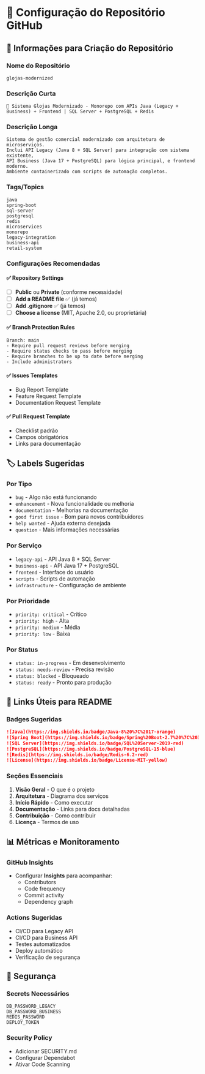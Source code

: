 # 🚀 Configuração do Repositório GitHub

## 📝 Informações para Criação do Repositório

### Nome do Repositório
```
glojas-modernized
```

### Descrição Curta
```
🏪 Sistema Glojas Modernizado - Monorepo com APIs Java (Legacy + Business) + Frontend | SQL Server + PostgreSQL + Redis
```

### Descrição Longa
```
Sistema de gestão comercial modernizado com arquitetura de microserviços. 
Inclui API Legacy (Java 8 + SQL Server) para integração com sistema existente, 
API Business (Java 17 + PostgreSQL) para lógica principal, e frontend moderno. 
Ambiente containerizado com scripts de automação completos.
```

### Tags/Topics
```
java
spring-boot
sql-server
postgresql
redis
microservices
monorepo
legacy-integration
business-api
retail-system
```

### Configurações Recomendadas

#### ✅ Repository Settings
- [ ] **Public** ou **Private** (conforme necessidade)
- [ ] **Add a README file** ✅ (já temos)
- [ ] **Add .gitignore** ✅ (já temos)  
- [ ] **Choose a license** (MIT, Apache 2.0, ou proprietária)

#### ✅ Branch Protection Rules
```
Branch: main
- Require pull request reviews before merging
- Require status checks to pass before merging
- Require branches to be up to date before merging
- Include administrators
```

#### ✅ Issues Templates
- Bug Report Template
- Feature Request Template
- Documentation Request Template

#### ✅ Pull Request Template
- Checklist padrão
- Campos obrigatórios
- Links para documentação

## 🏷️ Labels Sugeridas

### Por Tipo
- `bug` - Algo não está funcionando
- `enhancement` - Nova funcionalidade ou melhoria
- `documentation` - Melhorias na documentação
- `good first issue` - Bom para novos contribuidores
- `help wanted` - Ajuda externa desejada
- `question` - Mais informações necessárias

### Por Serviço
- `legacy-api` - API Java 8 + SQL Server
- `business-api` - API Java 17 + PostgreSQL
- `frontend` - Interface do usuário
- `scripts` - Scripts de automação
- `infrastructure` - Configuração de ambiente

### Por Prioridade
- `priority: critical` - Crítico
- `priority: high` - Alta
- `priority: medium` - Média
- `priority: low` - Baixa

### Por Status
- `status: in-progress` - Em desenvolvimento
- `status: needs-review` - Precisa revisão
- `status: blocked` - Bloqueado
- `status: ready` - Pronto para produção

## 🔗 Links Úteis para README

### Badges Sugeridas
```markdown
![Java](https://img.shields.io/badge/Java-8%20%7C%2017-orange)
![Spring Boot](https://img.shields.io/badge/Spring%20Boot-2.7%20%7C%203.x-green)
![SQL Server](https://img.shields.io/badge/SQL%20Server-2019-red)
![PostgreSQL](https://img.shields.io/badge/PostgreSQL-15-blue)
![Redis](https://img.shields.io/badge/Redis-6.2-red)
![License](https://img.shields.io/badge/License-MIT-yellow)
```

### Seções Essenciais
1. **Visão Geral** - O que é o projeto
2. **Arquitetura** - Diagrama dos serviços
3. **Início Rápido** - Como executar
4. **Documentação** - Links para docs detalhadas
5. **Contribuição** - Como contribuir
6. **Licença** - Termos de uso

## 📊 Métricas e Monitoramento

### GitHub Insights
- Configurar **Insights** para acompanhar:
  - Contributors
  - Code frequency
  - Commit activity
  - Dependency graph

### Actions Sugeridas
- CI/CD para Legacy API
- CI/CD para Business API
- Testes automatizados
- Deploy automático
- Verificação de segurança

## 🔐 Segurança

### Secrets Necessários
```
DB_PASSWORD_LEGACY
DB_PASSWORD_BUSINESS
REDIS_PASSWORD
DEPLOY_TOKEN
```

### Security Policy
- Adicionar SECURITY.md
- Configurar Dependabot
- Ativar Code Scanning
